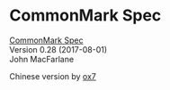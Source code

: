 # CommonMark Spec

[CommonMark Spec](http://spec.commonmark.org/0.28/ "CommonMark Spec")  
Version 0.28 (2017-08-01)  
John MacFarlane

Chinese version by [ox7](https://github.com/ox7/)
